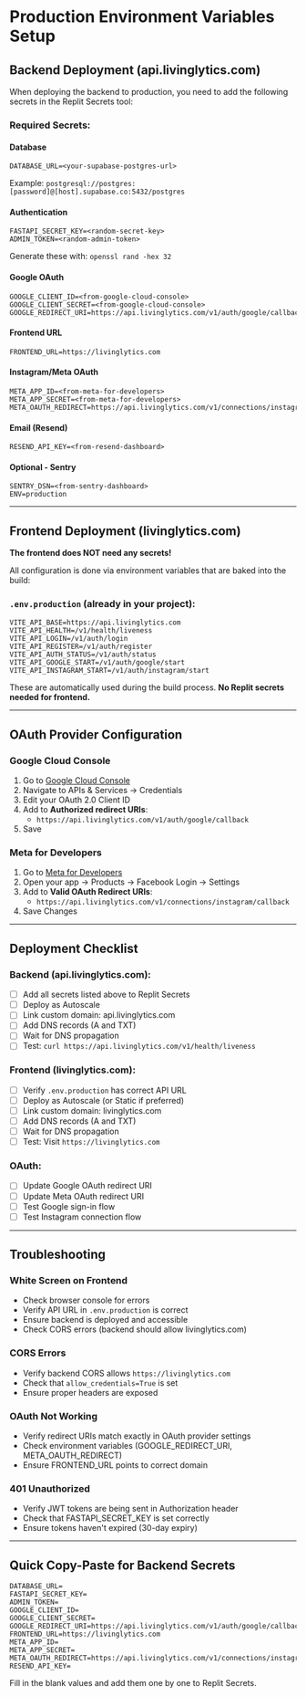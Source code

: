 # Production Environment Variables Setup

## Backend Deployment (api.livinglytics.com)

When deploying the backend to production, you need to add the following secrets in the Replit Secrets tool:

### Required Secrets:

#### Database
```
DATABASE_URL=<your-supabase-postgres-url>
```
Example: `postgresql://postgres:[password]@[host].supabase.co:5432/postgres`

#### Authentication
```
FASTAPI_SECRET_KEY=<random-secret-key>
ADMIN_TOKEN=<random-admin-token>
```
Generate these with: `openssl rand -hex 32`

#### Google OAuth
```
GOOGLE_CLIENT_ID=<from-google-cloud-console>
GOOGLE_CLIENT_SECRET=<from-google-cloud-console>
GOOGLE_REDIRECT_URI=https://api.livinglytics.com/v1/auth/google/callback
```

#### Frontend URL
```
FRONTEND_URL=https://livinglytics.com
```

#### Instagram/Meta OAuth
```
META_APP_ID=<from-meta-for-developers>
META_APP_SECRET=<from-meta-for-developers>
META_OAUTH_REDIRECT=https://api.livinglytics.com/v1/connections/instagram/callback
```

#### Email (Resend)
```
RESEND_API_KEY=<from-resend-dashboard>
```

#### Optional - Sentry
```
SENTRY_DSN=<from-sentry-dashboard>
ENV=production
```

---

## Frontend Deployment (livinglytics.com)

**The frontend does NOT need any secrets!**

All configuration is done via environment variables that are baked into the build:

### `.env.production` (already in your project):
```env
VITE_API_BASE=https://api.livinglytics.com
VITE_API_HEALTH=/v1/health/liveness
VITE_API_LOGIN=/v1/auth/login
VITE_API_REGISTER=/v1/auth/register
VITE_API_AUTH_STATUS=/v1/auth/status
VITE_API_GOOGLE_START=/v1/auth/google/start
VITE_API_INSTAGRAM_START=/v1/auth/instagram/start
```

These are automatically used during the build process. **No Replit secrets needed for frontend.**

---

## OAuth Provider Configuration

### Google Cloud Console
1. Go to [Google Cloud Console](https://console.cloud.google.com)
2. Navigate to APIs & Services → Credentials
3. Edit your OAuth 2.0 Client ID
4. Add to **Authorized redirect URIs**:
   - `https://api.livinglytics.com/v1/auth/google/callback`
5. Save

### Meta for Developers
1. Go to [Meta for Developers](https://developers.facebook.com)
2. Open your app → Products → Facebook Login → Settings
3. Add to **Valid OAuth Redirect URIs**:
   - `https://api.livinglytics.com/v1/connections/instagram/callback`
4. Save Changes

---

## Deployment Checklist

### Backend (api.livinglytics.com):
- [ ] Add all secrets listed above to Replit Secrets
- [ ] Deploy as Autoscale
- [ ] Link custom domain: api.livinglytics.com
- [ ] Add DNS records (A and TXT)
- [ ] Wait for DNS propagation
- [ ] Test: `curl https://api.livinglytics.com/v1/health/liveness`

### Frontend (livinglytics.com):
- [ ] Verify `.env.production` has correct API URL
- [ ] Deploy as Autoscale (or Static if preferred)
- [ ] Link custom domain: livinglytics.com
- [ ] Add DNS records (A and TXT)
- [ ] Wait for DNS propagation
- [ ] Test: Visit `https://livinglytics.com`

### OAuth:
- [ ] Update Google OAuth redirect URI
- [ ] Update Meta OAuth redirect URI
- [ ] Test Google sign-in flow
- [ ] Test Instagram connection flow

---

## Troubleshooting

### White Screen on Frontend
- Check browser console for errors
- Verify API URL in `.env.production` is correct
- Ensure backend is deployed and accessible
- Check CORS errors (backend should allow livinglytics.com)

### CORS Errors
- Verify backend CORS allows `https://livinglytics.com`
- Check that `allow_credentials=True` is set
- Ensure proper headers are exposed

### OAuth Not Working
- Verify redirect URIs match exactly in OAuth provider settings
- Check environment variables (GOOGLE_REDIRECT_URI, META_OAUTH_REDIRECT)
- Ensure FRONTEND_URL points to correct domain

### 401 Unauthorized
- Verify JWT tokens are being sent in Authorization header
- Check that FASTAPI_SECRET_KEY is set correctly
- Ensure tokens haven't expired (30-day expiry)

---

## Quick Copy-Paste for Backend Secrets

```
DATABASE_URL=
FASTAPI_SECRET_KEY=
ADMIN_TOKEN=
GOOGLE_CLIENT_ID=
GOOGLE_CLIENT_SECRET=
GOOGLE_REDIRECT_URI=https://api.livinglytics.com/v1/auth/google/callback
FRONTEND_URL=https://livinglytics.com
META_APP_ID=
META_APP_SECRET=
META_OAUTH_REDIRECT=https://api.livinglytics.com/v1/connections/instagram/callback
RESEND_API_KEY=
```

Fill in the blank values and add them one by one to Replit Secrets.
